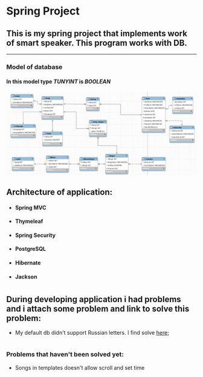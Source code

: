 # Spring Project


## This is my spring project that implements work of smart speaker. This program works with DB.
 

-------


### Model of database

#### In this model type ***TUNYINT*** is ***BOOLEAN***

![DB_model.jpeg](src/main/resources/properties/DB/model/DB_model.jpeg)


## Architecture of application: 
* #### Spring MVC 
* #### Thymeleaf
* #### Spring Security
* #### PostgreSQL
* #### Hibernate
* #### Jackson

#
#


## During developing application i had problems and i attach some problem and link to solve this problem:

* My default db didn't support Russian letters. I find solve [here](https://stackoverflow.com/questions/56559216/search-is-not-working-with-lowercase-like-for-russian-characters);

#

### Problems that haven't been solved yet:
*  Songs in templates doesn't allow scroll and set time